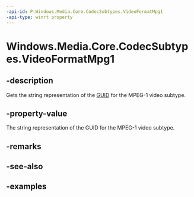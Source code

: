 ```yaml
---
-api-id: P:Windows.Media.Core.CodecSubtypes.VideoFormatMpg1
-api-type: winrt property
---
```


<!-- Property syntax.
public string VideoFormatMpg1 { get; }
-->

# Windows.Media.Core.CodecSubtypes.VideoFormatMpg1

## -description
Gets the string representation of the [GUID](/windows/win32/api/guiddef/ns-guiddef-guid) for the MPEG-1 video subtype.

## -property-value
The string representation of the GUID for the MPEG-1 video subtype.

## -remarks

## -see-also

## -examples

